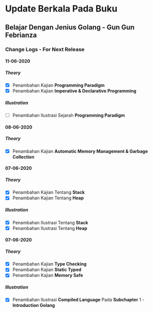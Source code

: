 # Update Berkala Pada Buku

## Belajar Dengan Jenius Golang - Gun Gun Febrianza

### Change Logs - For Next Release

#### 11-06-2020

##### Theory

- [x] Penambahan Kajian **Programming Paradigm**
- [x] Penambahan Kajian **Imperative & Declarative Programming**

##### Illustration

- [ ] Penambahan Ilustrasi Sejarah **Programming Paradigm**

#### 08-06-2020

##### **Theory**

- [x] Penambahan Kajian **Automatic Memory Management & Garbage Collection**

#### 07-06-2020

##### **Theory**

- [x] Penambahan Kajian Tentang **Stack** 
- [x] Penambahan Kajian Tentang **Heap**

##### Illustration

- [x] Penambahan Ilustrasi Tentang **Stack**
- [x] Penambahan Ilustrasi Tentang **Heap**

#### 07-06-2020

##### Theory

- [x] Penambahan Kajian **Type Checking**
- [x] Penambahan Kajian **Static Typed**
- [x] Penambahan Kajian **Memory Safe**

##### Illustration

- [x] Penambahan Ilustrasi **Compiled Language** Pada **Subchapter** 1 - **Introduction Golang**

##### 